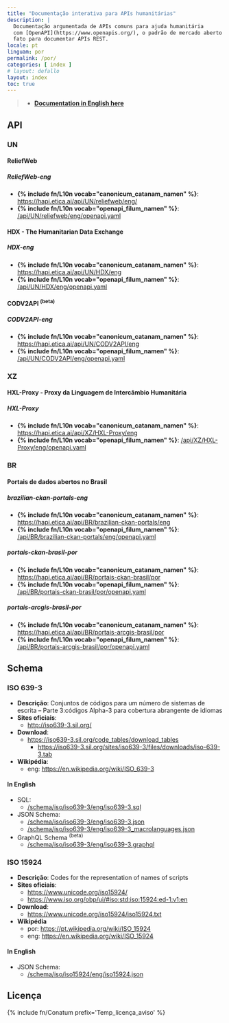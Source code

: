 ```yaml
---
title: "Documentação interativa para APIs humanitárias"
description: |
  Documentação argumentada de APIs comuns para ajuda humanitária
  com [OpenAPI](https://www.openapis.org/), o padrão de mercado aberto de
  fato para documentar APIs REST.
locale: pt
linguam: por
permalink: /por/
categories: [ index ]
# layout: defallo
layout: index
toc: true
---
```


> - **[Documentation in English here](/eng/)**

## API

### UN

#### ReliefWeb
<!--
- **Wikipedia**:
  - eng: <https://en.wikipedia.org/wiki/ReliefWeb>
-->

##### ReliefWeb-eng
- **{% include fn/L10n vocab="canonicum_catanam_namen" %}**: <https://hapi.etica.ai/api/UN/reliefweb/eng/>
- **{% include fn/L10n vocab="openapi_filum_namen" %}**: [/api/UN/reliefweb/eng/openapi.yaml](/api/UN/reliefweb/eng/openapi.yaml)

#### HDX - The Humanitarian Data Exchange

##### HDX-eng
- **{% include fn/L10n vocab="canonicum_catanam_namen" %}**: <https://hapi.etica.ai/api/UN/HDX/eng>
- **{% include fn/L10n vocab="openapi_filum_namen" %}**: [/api/UN/HDX/eng/openapi.yaml](/api/UN/HDX/eng/openapi.yaml)

#### CODV2API <sup>(beta)</sup>

##### CODV2API-eng
- **{% include fn/L10n vocab="canonicum_catanam_namen" %}**: <https://hapi.etica.ai/api/UN/CODV2API/eng>
- **{% include fn/L10n vocab="openapi_filum_namen" %}**: [/api/UN/CODV2API/eng/openapi.yaml](/api/UN/CODV2API/eng/openapi.yaml)

### XZ

#### HXL-Proxy - Proxy da Linguagem de Intercâmbio Humanitária

##### HXL-Proxy
- **{% include fn/L10n vocab="canonicum_catanam_namen" %}**: <https://hapi.etica.ai/api/XZ/HXL-Proxy/eng>
- **{% include fn/L10n vocab="openapi_filum_namen" %}**: [/api/XZ/HXL-Proxy/eng/openapi.yaml](/api/XZ/HXL-Proxy/eng/openapi.yaml)

### BR

#### Portais de dados abertos no Brasil

##### brazilian-ckan-portals-eng

- **{% include fn/L10n vocab="canonicum_catanam_namen" %}**: <https://hapi.etica.ai/api/BR/brazilian-ckan-portals/eng>
- **{% include fn/L10n vocab="openapi_filum_namen" %}**: [/api/BR/brazilian-ckan-portals/eng/openapi.yaml](/api/BR/brazilian-ckan-portals/eng/openapi.yaml)

##### portais-ckan-brasil-por

- **{% include fn/L10n vocab="canonicum_catanam_namen" %}**: <https://hapi.etica.ai/api/BR/portais-ckan-brasil/por>
- **{% include fn/L10n vocab="openapi_filum_namen" %}**: [/api/BR/portais-ckan-brasil/por/openapi.yaml](/api/BR/portais-ckan-brasil/por/openapi.yaml)

##### portais-arcgis-brasil-por

- **{% include fn/L10n vocab="canonicum_catanam_namen" %}**: <https://hapi.etica.ai/api/BR/portais-arcgis-brasil/por>
- **{% include fn/L10n vocab="openapi_filum_namen" %}**: [/api/BR/portais-arcgis-brasil/por/openapi.yaml](/api/BR/portais-arcgis-brasil/por/openapi.yaml)

## Schema

### ISO 639-3
- **Descrição**: Conjuntos de códigos para um número de sistemas de escrita –
  Parte 3:códigos Alpha-3 para cobertura abrangente de idiomas
- **Sites oficiais**:
  - <http://iso639-3.sil.org/>
- **Download**:
  - <https://iso639-3.sil.org/code_tables/download_tables>
    - <https://iso639-3.sil.org/sites/iso639-3/files/downloads/iso-639-3.tab>
- **Wikipédia**:
  - eng: <https://en.wikipedia.org/wiki/ISO_639-3>

#### In English
- SQL:
  - [/schema/iso/iso639-3/eng/iso639-3.sql](/schema/iso/iso639-3/eng/iso639-3.sql)
- JSON Schema:
  - [/schema/iso/iso639-3/eng/iso639-3.json](/schema/iso/iso639-3/eng/iso639-3.json)
  - [/schema/iso/iso639-3/eng/iso639-3_macrolanguages.json](/schema/iso/iso639-3/eng/iso639-3_macrolanguages.json)
- GraphQL Schema <sup>(beta)</sup>
  - [/schema/iso/iso639-3/eng/iso639-3.graphql](/schema/iso/iso639-3/eng/iso639-3.graphql)

### ISO 15924
- **Descrição**: Codes for the representation of names of scripts
- **Sites oficiais**:
  - <https://www.unicode.org/iso15924/>
  - <https://www.iso.org/obp/ui/#iso:std:iso:15924:ed-1:v1:en>
- **Download**:
  - <https://www.unicode.org/iso15924/iso15924.txt>
- **Wikipédia**
  - por: <https://pt.wikipedia.org/wiki/ISO_15924>
  - eng: <https://en.wikipedia.org/wiki/ISO_15924>

#### In English

- JSON Schema:
  - [/schema/iso/iso15924/eng/iso15924.json](/schema/iso/iso15924/eng/iso15924.json)

<!--
## Systema

### OpenAPI
- **Especificação OpenAPI**: <https://spec.openapis.org/oas/v3.0.3>
- **OpenAPI.Tools** <https://openapi.tools/>

#### Editores online
- <https://editor.swagger.io/>
- <https://editor.swagger.io/?url=https://example.org/myfile.yaml>

-->

## Licença

{% include fn/Conatum prefix='Temp_licença_aviso' %}

